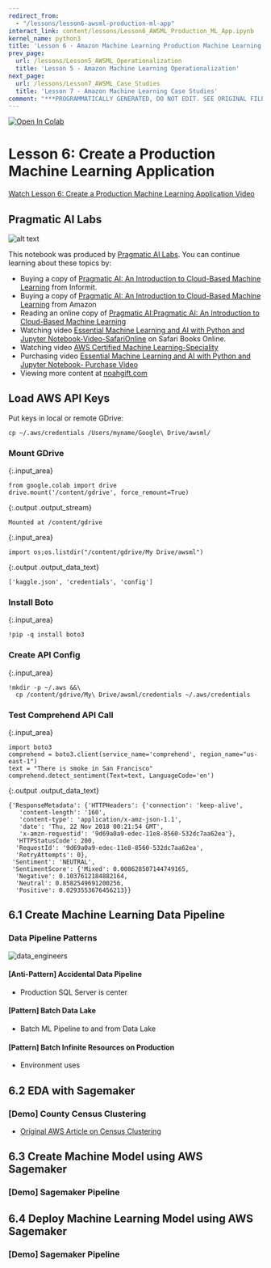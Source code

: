 ```yaml
---
redirect_from:
  - "/lessons/lesson6-awsml-production-ml-app"
interact_link: content/lessons/Lesson6_AWSML_Production_ML_App.ipynb
kernel_name: python3
title: 'Lesson 6 - Amazon Machine Learning Production Machine Learning Applications'
prev_page:
  url: /lessons/Lesson5_AWSML_Operationalization
  title: 'Lesson 5 - Amazon Machine Learning Operationalization'
next_page:
  url: /lessons/Lesson7_AWSML_Case_Studies
  title: 'Lesson 7 - Amazon Machine Learning Case Studies'
comment: "***PROGRAMMATICALLY GENERATED, DO NOT EDIT. SEE ORIGINAL FILES IN /content***"
---
```


<a href="https://colab.research.google.com/github/noahgift/aws-ml-guide/blob/master/Lesson6_AWSML_Production_ML_App.ipynb" target="_parent"><img src="https://colab.research.google.com/assets/colab-badge.svg" alt="Open In Colab"/></a>

# Lesson 6:  Create a Production Machine Learning Application

[Watch Lesson 6:  Create a Production Machine Learning Application Video](https://learning.oreilly.com/videos/aws-certified-machine/9780135556597/9780135556597-ACML_01_06_00)

## Pragmatic AI Labs



![alt text](https://paiml.com/images/logo_with_slogan_white_background.png)

This notebook was produced by [Pragmatic AI Labs](https://paiml.com/).  You can continue learning about these topics by:

*   Buying a copy of [Pragmatic AI: An Introduction to Cloud-Based Machine Learning](http://www.informit.com/store/pragmatic-ai-an-introduction-to-cloud-based-machine-9780134863863) from Informit.
*   Buying a copy of  [Pragmatic AI: An Introduction to Cloud-Based Machine Learning](https://www.amazon.com/Pragmatic-AI-Introduction-Cloud-Based-Learning/dp/0134863860) from Amazon
*   Reading an online copy of [Pragmatic AI:Pragmatic AI: An Introduction to Cloud-Based Machine Learning](https://www.safaribooksonline.com/library/view/pragmatic-ai-an/9780134863924/)
*  Watching video [Essential Machine Learning and AI with Python and Jupyter Notebook-Video-SafariOnline](https://www.safaribooksonline.com/videos/essential-machine-learning/9780135261118) on Safari Books Online.
* Watching video [AWS Certified Machine Learning-Speciality](https://learning.oreilly.com/videos/aws-certified-machine/9780135556597)
* Purchasing video [Essential Machine Learning and AI with Python and Jupyter Notebook- Purchase Video](http://www.informit.com/store/essential-machine-learning-and-ai-with-python-and-jupyter-9780135261095)
*   Viewing more content at [noahgift.com](https://noahgift.com/)


## Load AWS API Keys

Put keys in local or remote GDrive:  

`cp ~/.aws/credentials /Users/myname/Google\ Drive/awsml/`

### Mount GDrive




{:.input_area}
```
from google.colab import drive
drive.mount('/content/gdrive', force_remount=True)
```


{:.output .output_stream}
```
Mounted at /content/gdrive

```



{:.input_area}
```
import os;os.listdir("/content/gdrive/My Drive/awsml")
```





{:.output .output_data_text}
```
['kaggle.json', 'credentials', 'config']
```



### Install Boto



{:.input_area}
```
!pip -q install boto3

```


### Create API Config



{:.input_area}
```
!mkdir -p ~/.aws &&\
  cp /content/gdrive/My\ Drive/awsml/credentials ~/.aws/credentials 
```


### Test Comprehend API Call



{:.input_area}
```
import boto3
comprehend = boto3.client(service_name='comprehend', region_name="us-east-1")
text = "There is smoke in San Francisco"
comprehend.detect_sentiment(Text=text, LanguageCode='en')
```





{:.output .output_data_text}
```
{'ResponseMetadata': {'HTTPHeaders': {'connection': 'keep-alive',
   'content-length': '160',
   'content-type': 'application/x-amz-json-1.1',
   'date': 'Thu, 22 Nov 2018 00:21:54 GMT',
   'x-amzn-requestid': '9d69a0a9-edec-11e8-8560-532dc7aa62ea'},
  'HTTPStatusCode': 200,
  'RequestId': '9d69a0a9-edec-11e8-8560-532dc7aa62ea',
  'RetryAttempts': 0},
 'Sentiment': 'NEUTRAL',
 'SentimentScore': {'Mixed': 0.008628507144749165,
  'Negative': 0.1037612184882164,
  'Neutral': 0.8582549691200256,
  'Positive': 0.0293553676456213}}
```



## 6.1 Create Machine Learning Data Pipeline

### Data Pipeline Patterns

![data_engineers](https://user-images.githubusercontent.com/58792/49955060-c062bf00-feb6-11e8-8204-79d629ab2862.png)

#### [Anti-Pattern] Accidental Data Pipeline


* Production SQL Server is center

#### [Pattern] Batch Data Lake

* Batch ML Pipeline to and from Data Lake

#### [Pattern]  Batch Infinite Resources on Production

* Environment uses 

## 6.2 EDA with Sagemaker

### [Demo] County Census Clustering

* [Original AWS Article on Census Clustering](https://aws.amazon.com/blogs/machine-learning/analyze-us-census-data-for-population-segmentation-using-amazon-sagemaker/)

## 6.3 Create Machine Model using AWS Sagemaker

### [Demo] Sagemaker Pipeline

## 6.4 Deploy Machine Learning Model using AWS Sagemaker

### [Demo] Sagemaker Pipeline

